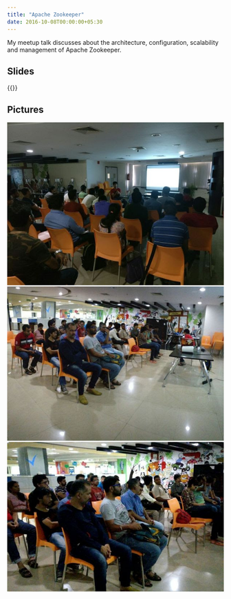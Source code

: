 ```yaml
---
title: "Apache Zookeeper"
date: 2016-10-08T00:00:00+05:30
---
```



My meetup talk discusses about the architecture, configuration,
scalability and management of Apache Zookeeper.

<!--more-->

## Slides

<!-- markdownlint-disable-next-line MD033 -->
{{<slideshare qyiH1pC1qotEG5>}}

## Pictures

![apache_zookeeper_talentica_2](/meetup_pics/apache_zookeeper_talentica_2.jpg)
![apache_zookeeper_talentica_3](/meetup_pics/apache_zookeeper_talentica_3.jpg)
![apache_zookeeper_talentica_4](/meetup_pics/apache_zookeeper_talentica_4.jpg)

